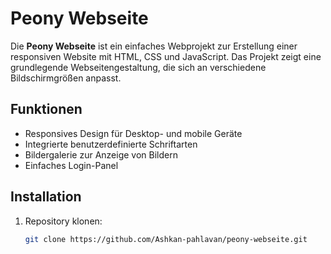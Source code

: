 # Peony Webseite

Die **Peony Webseite** ist ein einfaches Webprojekt zur Erstellung einer responsiven Website mit HTML, CSS und JavaScript. Das Projekt zeigt eine grundlegende Webseitengestaltung, die sich an verschiedene Bildschirmgrößen anpasst.

## Funktionen

- Responsives Design für Desktop- und mobile Geräte
- Integrierte benutzerdefinierte Schriftarten
- Bildergalerie zur Anzeige von Bildern
- Einfaches Login-Panel

## Installation

1. Repository klonen:
   ```bash
   git clone https://github.com/Ashkan-pahlavan/peony-webseite.git
